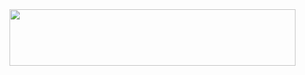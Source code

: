 <img width="100%" height="100px" src="https://cdn.discordapp.com/attachments/1051905528542011393/1274348979584368712/Comp_1.gif?ex=66c1ed78&is=66c09bf8&hm=e33626ec041ed7f02b86b279172c725b8282397a68247470b4ebd4b6a78209e1&"/>
